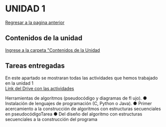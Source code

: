 # UNIDAD 1
[Regresar a la pagina anterior](index.md)
 
## Contenidos de la unidad
[Ingrese a la carpeta "Contenidos de la Unidad](ContenidosUnidad.md) 

## Tareas entregadas  
En este apartado se mostraran todas las actividades que hemos trabajado en la unidad 1  
[Link del Drive con las actividades](https://drive.google.com/drive/u/0/folders/1mNkPwkfo2wiEtqsMTe4UwS2PaPNI75ff)



Herramientas de algoritmos (pseudocódigo y diagramas de fl ujo).
● Instalación de lenguajes de programación (C, Python o Java).
● Primer acercamiento a la construcción de algoritmos con estructuras secuenciales en pseudocódigoTarea
● Del diseño del algoritmo con estructuras secuenciales a la construcción del programa


